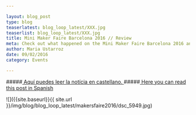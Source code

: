 ```yaml
---

layout: blog_post
type: blog
teaserlatest: blog_loop_latest/XXX.jpg
teaserlist: blog_loop_latest/XXX.jpg
title: Mini Maker Faire Barcelona 2016 // Review
meta: Check out what happened on the Mini Maker Faire Barcelona 2016 and how Fab Lab Barcelona took part.
author: Maria Ustarroz
date: 09/02/2016
category: Events

---
```


#####<a href="#spanish"> Aquí puedes leer la notícia en castellano. </a>
#####<a href="#spanish"> Here you can read this post in Spanish </a>

![]({{site.baseurl}}{{ site.url }}/img/blog/blog_loop_latest/makersfaire2016/dsc_5949.jpg)




